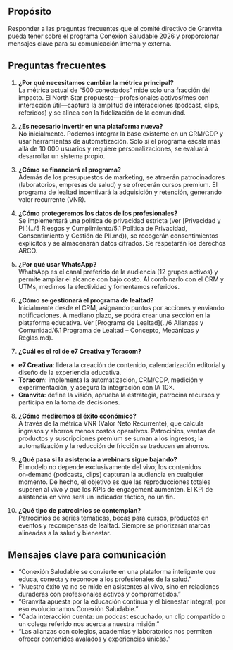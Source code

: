 ## Propósito

Responder a las preguntas frecuentes que el comité directivo de Granvita pueda tener sobre el programa Conexión Saludable 2026 y proporcionar mensajes clave para su comunicación interna y externa.

## Preguntas frecuentes
1. **¿Por qué necesitamos cambiar la métrica principal?**  
La métrica actual de “500 conectados” mide solo una fracción del impacto. El North Star propuesto—profesionales activos/mes con interacción útil—captura la amplitud de interacciones (podcast, clips, referidos) y se alinea con la fidelización de la comunidad.

2. **¿Es necesario invertir en una plataforma nueva?**  
No inicialmente. Podemos integrar la base existente en un CRM/CDP y usar herramientas de automatización. Solo si el programa escala más allá de 10 000 usuarios y requiere personalizaciones, se evaluará desarrollar un sistema propio.

3. **¿Cómo se financiará el programa?**  
Además de los presupuestos de marketing, se atraerán patrocinadores (laboratorios, empresas de salud) y se ofrecerán cursos premium. El programa de lealtad incentivará la adquisición y retención, generando valor recurrente (VNR).

4. **¿Cómo protegeremos los datos de los profesionales?**  
Se implementará una política de privacidad estricta (ver [Privacidad y PII](../5 Riesgos y Cumplimiento/5.1 Política de Privacidad, Consentimiento y Gestión de PII.md)), se recogerán consentimientos explícitos y se almacenarán datos cifrados. Se respetarán los derechos ARCO.

5. **¿Por qué usar WhatsApp?**  
WhatsApp es el canal preferido de la audiencia (12 grupos activos) y permite ampliar el alcance con bajo costo. Al combinarlo con el CRM y UTMs, medimos la efectividad y fomentamos referidos.

6. **¿Cómo se gestionará el programa de lealtad?**  
Inicialmente desde el CRM, asignando puntos por acciones y enviando notificaciones. A mediano plazo, se podrá crear una sección en la plataforma educativa. Ver [Programa de Lealtad](../6 Alianzas y Comunidad/6.1 Programa de Lealtad – Concepto, Mecánicas y Reglas.md).

7. **¿Cuál es el rol de e7 Creativa y Toracom?**  
- **e7 Creativa**: lidera la creación de contenido, calendarización editorial y diseño de la experiencia educativa.  
- **Toracom**: implementa la automatización, CRM/CDP, medición y experimentación, y asegura la integración con IA 10×.  
- **Granvita**: define la visión, aprueba la estrategia, patrocina recursos y participa en la toma de decisiones.

8. **¿Cómo mediremos el éxito económico?**  
A través de la métrica VNR (Valor Neto Recurrente), que calcula ingresos y ahorros menos costos operativos. Patrocinios, ventas de productos y suscripciones premium se suman a los ingresos; la automatización y la reducción de fricción se traducen en ahorros.

9. **¿Qué pasa si la asistencia a webinars sigue bajando?**  
El modelo no depende exclusivamente del vivo; los contenidos on‑demand (podcasts, clips) capturan la audiencia en cualquier momento. De hecho, el objetivo es que las reproducciones totales superen al vivo y que los KPIs de engagement aumenten. El KPI de asistencia en vivo será un indicador táctico, no un fin.

10. **¿Qué tipo de patrocinios se contemplan?**  
Patrocinios de series temáticas, becas para cursos, productos en eventos y recompensas de lealtad. Siempre se priorizarán marcas alineadas a la salud y bienestar.

## Mensajes clave para comunicación
- “Conexión Saludable se convierte en una plataforma inteligente que educa, conecta y reconoce a los profesionales de la salud.”
- “Nuestro éxito ya no se mide en asistentes al vivo, sino en relaciones duraderas con profesionales activos y comprometidos.”
- “Granvita apuesta por la educación continua y el bienestar integral; por eso evolucionamos Conexión Saludable.”
- “Cada interacción cuenta: un podcast escuchado, un clip compartido o un colega referido nos acerca a nuestra misión.”
- “Las alianzas con colegios, academias y laboratorios nos permiten ofrecer contenidos avalados y experiencias únicas.”
